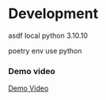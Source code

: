 # Development
asdf local python 3.10.10

poetry env use python


### Demo video
[Demo Video](https://github.com/gian-lepear/b3-scraper/assets/11441766/2c813d74-3aaf-4175-9790-0cdc100360bd)
